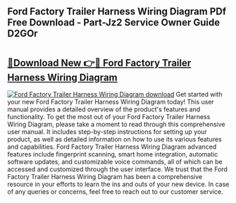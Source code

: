## Ford Factory Trailer Harness Wiring Diagram PDf Free Download - Part-Jz2 Service Owner Guide D2GOr

# <h2><a href="http://dfs0sf.blite.top/?on=Ford+Factory+Trailer+Harness+Wiring+Diagram">🔗Download New 👉🔴 Ford Factory Trailer Harness Wiring Diagram</a></h2>

[![Ford Factory Trailer Harness Wiring Diagram download](https://i.imgur.com/lujVjoI.png)](http://dfs0sf.blite.top/?on=Ford+Factory+Trailer+Harness+Wiring+Diagram)
Get started with your new Ford Factory Trailer Harness Wiring Diagram today! This user manual provides a detailed overview of the product's features and functionality. To get the most out of your Ford Factory Trailer Harness Wiring Diagram, please take a moment to read through this comprehensive user manual. It includes step-by-step instructions for setting up your product, as well as detailed information on how to use its various features and capabilities. Ford Factory Trailer Harness Wiring Diagram advanced features include fingerprint scanning, smart home integration, automatic software updates, and customizable voice commands, all of which can be accessed and customized through the user interface. We trust that the Ford Factory Trailer Harness Wiring Diagram has been a comprehensive resource in your efforts to learn the ins and outs of your new device. In case of any queries or concerns, feel free to reach out to our customer service.
